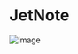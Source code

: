 # JetNote

![image](https://github.com/dilersik/JetNote/assets/20652107/8ec37f68-da2c-4772-bf87-e2e310d8cc57)
